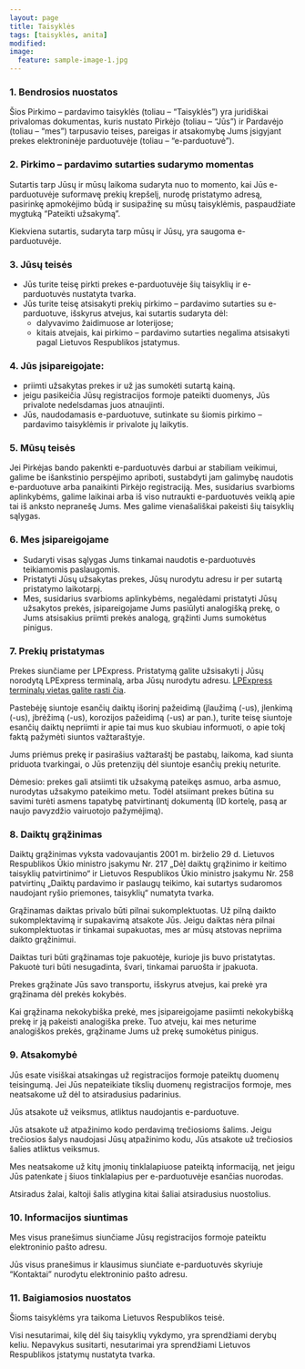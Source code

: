 ```yaml
---
layout: page
title: Taisyklės
tags: [taisyklės, anita]
modified: 
image:
  feature: sample-image-1.jpg
---
```


### 1. Bendrosios nuostatos
Šios Pirkimo – pardavimo taisyklės (toliau – “Taisyklės”) yra juridiškai privalomas dokumentas, kuris nustato Pirkėjo (toliau – “Jūs”) ir Pardavėjo (toliau – “mes”) tarpusavio teises, pareigas ir atsakomybę Jums įsigyjant prekes elektroninėje parduotuvėje (toliau – “e-parduotuvė”).

### 2. Pirkimo – pardavimo sutarties sudarymo momentas
Sutartis tarp Jūsų ir mūsų laikoma sudaryta nuo to momento, kai Jūs e-parduotuvėje suformavę prekių krepšelį, nurodę pristatymo adresą, pasirinkę apmokėjimo būdą ir susipažinę su mūsų taisyklėmis, paspaudžiate mygtuką “Pateikti užsakymą”.

  Kiekviena sutartis, sudaryta tarp mūsų ir Jūsų, yra saugoma e-parduotuvėje.

### 3. Jūsų teisės

  * Jūs turite teisę pirkti prekes e-parduotuvėje šių taisyklių ir e-parduotuvės nustatyta tvarka.
  * Jūs turite teisę atsisakyti prekių pirkimo – pardavimo sutarties su e-parduotuve, išskyrus atvejus, kai sutartis sudaryta dėl:
    * dalyvavimo žaidimuose ar loterijose;
    * kitais atvejais, kai pirkimo – pardavimo sutarties negalima atsisakyti pagal Lietuvos Respublikos įstatymus.

### 4. Jūs įsipareigojate:

  * priimti užsakytas prekes ir už jas sumokėti sutartą kainą.
  * jeigu pasikeičia Jūsų registracijos formoje pateikti duomenys, Jūs privalote nedelsdamas juos atnaujinti.
  * Jūs, naudodamasis e-parduotuve, sutinkate su šiomis pirkimo – pardavimo taisyklėmis ir privalote jų laikytis.

### 5. Mūsų teisės

  Jei Pirkėjas bando pakenkti e-parduotuvės darbui ar stabiliam veikimui, galime be išankstinio perspėjimo apriboti, sustabdyti jam galimybę naudotis e-parduotuve arba panaikinti Pirkėjo registraciją.
  Mes, susidarius svarbioms aplinkybėms, galime laikinai arba iš viso nutraukti e-parduotuvės veiklą apie tai iš anksto nepranešę Jums.
  Mes galime vienašališkai pakeisti šių taisyklių sąlygas.

### 6. Mes įsipareigojame

  * Sudaryti visas sąlygas Jums tinkamai naudotis e-parduotuvės teikiamomis paslaugomis.
  * Pristatyti Jūsų užsakytas prekes, Jūsų nurodytu adresu ir per sutartą pristatymo laikotarpį.
  * Mes, susidarius svarbioms aplinkybėms, negalėdami pristatyti Jūsų užsakytos prekės, įsipareigojame Jums pasiūlyti analogišką prekę, o Jums atsisakius priimti prekės analogą, grąžinti Jums sumokėtus pinigus.

### 7. Prekių pristatymas

  Prekes siunčiame per LPExpress. Pristatymą galite užsisakyti į Jūsų norodytą LPExpress terminalą, arba Jūsų nurodytu adresu. [LPExpress terminalų vietas galite rasti čia](https://www.lpexpress.lt/Savitarnos-terminalai/Vietu-sarasas.html).

  Pastebėję siuntoje esančių daiktų išorinį pažeidimą (įlaužimą (-us), įlenkimą (-us), įbrėžimą (-us), korozijos pažeidimą (-us) ar pan.), turite teisę siuntoje esančių daiktų nepriimti ir apie tai mus kuo skubiau informuoti, o apie tokį faktą pažymėti siuntos važtaraštyje.

  Jums priėmus prekę ir pasirašius važtaraštį be pastabų, laikoma, kad siunta priduota tvarkingai, o Jūs pretenzijų dėl siuntoje esančių prekių neturite.

  Dėmesio: prekes gali atsiimti tik užsakymą pateikęs asmuo, arba asmuo, nurodytas užsakymo pateikimo metu. Todėl atsiimant prekes būtina su savimi turėti asmens tapatybę patvirtinantį dokumentą (ID kortelę, pasą ar naujo pavyzdžio vairuotojo pažymėjimą).

### 8. Daiktų grąžinimas

  Daiktų grąžinimas vyksta vadovaujantis 2001 m. birželio 29 d. Lietuvos Respublikos Ūkio ministro įsakymu Nr. 217 „Dėl daiktų grąžinimo ir keitimo taisyklių patvirtinimo“ ir Lietuvos Respublikos Ūkio ministro įsakymu Nr. 258 patvirtinų „Daiktų pardavimo ir paslaugų teikimo, kai sutartys sudaromos naudojant ryšio priemones, taisyklių“ numatyta tvarka.

  Grąžinamas daiktas privalo būti pilnai sukomplektuotas. Už pilną daikto sukomplektavimą ir supakavimą atsakote Jūs. Jeigu daiktas nėra pilnai sukomplektuotas ir tinkamai supakuotas, mes ar mūsų atstovas nepriima daikto grąžinimui.

  Daiktas turi būti grąžinamas toje pakuotėje, kurioje jis buvo pristatytas. Pakuotė turi būti nesugadinta, švari, tinkamai paruošta ir įpakuota.

  Prekes grąžinate Jūs savo transportu, išskyrus atvejus, kai prekė yra grąžinama dėl prekės kokybės.

  Kai grąžinama nekokybiška prekė, mes įsipareigojame pasiimti nekokybišką prekę ir ją pakeisti analogiška preke. Tuo atveju, kai mes neturime analogiškos prekės, grąžiname Jums už prekę sumokėtus pinigus.

### 9. Atsakomybė

  Jūs esate visiškai atsakingas už registracijos formoje pateiktų duomenų teisingumą. Jei Jūs nepateikiate tikslių duomenų registracijos formoje, mes neatsakome už dėl to atsiradusius padarinius.

  Jūs atsakote už veiksmus, atliktus naudojantis e-parduotuve.

  Jūs atsakote už atpažinimo kodo perdavimą trečiosioms šalims. Jeigu trečiosios šalys naudojasi Jūsų atpažinimo kodu, Jūs atsakote už trečiosios šalies atliktus veiksmus.

  Mes neatsakome už kitų įmonių tinklalapiuose pateiktą informaciją, net jeigu Jūs patenkate į šiuos tinklalapius per e-parduotuvėje esančias nuorodas.

  Atsiradus žalai, kaltoji šalis atlygina kitai šaliai atsiradusius nuostolius.

### 10. Informacijos siuntimas

  Mes visus pranešimus siunčiame Jūsų registracijos formoje pateiktu elektroninio pašto adresu.

  Jūs visus pranešimus ir klausimus siunčiate e-parduotuvės skyriuje “Kontaktai” nurodytu elektroninio pašto adresu.

### 11. Baigiamosios nuostatos

  Šioms taisyklėms yra taikoma Lietuvos Respublikos teisė.

  Visi nesutarimai, kilę dėl šių taisyklių vykdymo, yra sprendžiami derybų keliu. Nepavykus susitarti, nesutarimai yra sprendžiami Lietuvos Respublikos įstatymų nustatyta tvarka.

